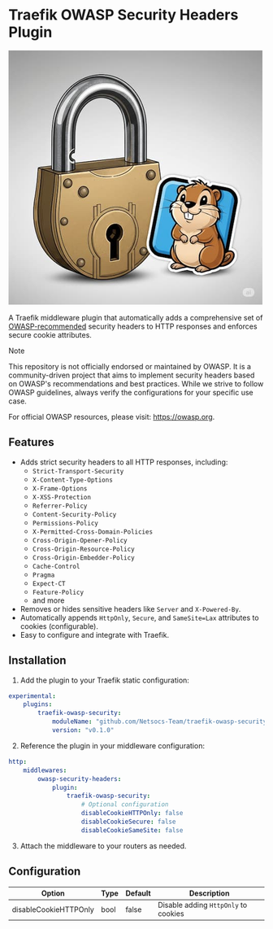 # Traefik OWASP Security Headers Plugin

![](./img/icon_500x500.jpg)

A Traefik middleware plugin that automatically adds a comprehensive set of [OWASP-recommended](https://owasp.org/www-project-secure-headers/) security headers to HTTP responses and enforces secure cookie attributes.

> [!NOTE]
> This repository is not officially endorsed or maintained by OWASP. It is a community-driven project that aims to implement security headers based on OWASP's recommendations and best practices. While we strive to follow OWASP guidelines, always verify the configurations for your specific use case.
>
> For official OWASP resources, please visit: https://owasp.org.

## Features

-   Adds strict security headers to all HTTP responses, including:
    -   `Strict-Transport-Security`
    -   `X-Content-Type-Options`
    -   `X-Frame-Options`
    -   `X-XSS-Protection`
    -   `Referrer-Policy`
    -   `Content-Security-Policy`
    -   `Permissions-Policy`
    -   `X-Permitted-Cross-Domain-Policies`
    -   `Cross-Origin-Opener-Policy`
    -   `Cross-Origin-Resource-Policy`
    -   `Cross-Origin-Embedder-Policy`
    -   `Cache-Control`
    -   `Pragma`
    -   `Expect-CT`
    -   `Feature-Policy`
    -   and more
-   Removes or hides sensitive headers like `Server` and `X-Powered-By`.
-   Automatically appends `HttpOnly`, `Secure`, and `SameSite=Lax` attributes to cookies (configurable).
-   Easy to configure and integrate with Traefik.

## Installation

1. Add the plugin to your Traefik static configuration:

```yaml
experimental:
    plugins:
        traefik-owasp-security:
            moduleName: "github.com/Netsocs-Team/traefik-owasp-security"
            version: "v0.1.0"
```

2. Reference the plugin in your middleware configuration:

```yaml
http:
    middlewares:
        owasp-security-headers:
            plugin:
                traefik-owasp-security:
                    # Optional configuration
                    disableCookieHTTPOnly: false
                    disableCookieSecure: false
                    disableCookieSameSite: false
```

3. Attach the middleware to your routers as needed.

## Configuration

| Option                | Type | Default | Description                          |
| --------------------- | ---- | ------- | ------------------------------------ |
| disableCookieHTTPOnly | bool | false   | Disable adding `HttpOnly` to cookies |
